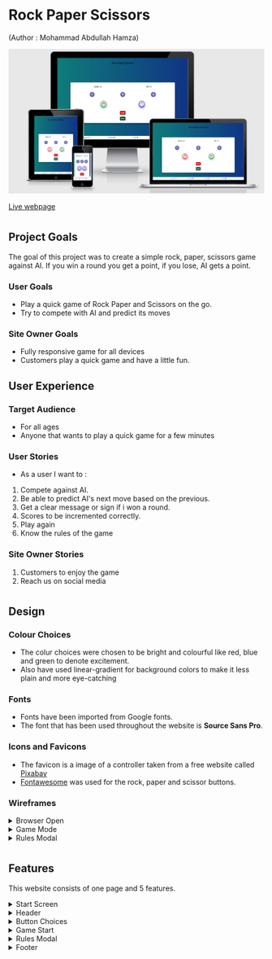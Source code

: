 # Rock Paper Scissors
(Author : Mohammad Abdullah Hamza)

![Mockup image](readme-images/ami-responsive/project-2-ami-responsive-design.png)

[Live webpage](https://ahamza98.github.io/rock-paper-scissors/)

#
## Project Goals 
The goal of this project was to create a simple rock, paper, scissors game against AI. If you win a round you get a point, if you lose, AI gets a point.

### User Goals
- Play a quick game of Rock Paper and Scissors on the go.
- Try to compete with AI and predict its moves

### Site Owner Goals
- Fully responsive game for all devices
- Customers play a quick game and have a little fun.

## User Experience

### Target Audience
- For all ages
- Anyone that wants to play a quick game for a few minutes


### User Stories
- As a user I want to :
1. Compete against AI.
2. Be able to predict AI's next move based on the previous.
3. Get a clear message or sign if i won a round.
4. Scores to be incremented correctly.
5. Play again
6. Know the rules of the game

### Site Owner Stories
1. Customers to enjoy the game
2. Reach us on social media

#
## Design

### Colour Choices
- The colur choices were chosen to be bright and colourful like red, blue and green to denote excitement.
- Also have used linear-gradient for background colors to make it less plain and more eye-catching


### Fonts
- Fonts have been imported from Google fonts.
- The font that has been used throughout the website is **Source Sans Pro**.

### Icons and Favicons
- The favicon is a image of a controller taken from a free website called [Pixabay](https://pixabay.com/vectors/controller-pad-video-game-1294077/)
- [Fontawesome](https://fontawesome.com/) was used for the rock, paper and scissor buttons.

### Wireframes
<details><summary>Browser Open</summary>
- This is how the browser will look when it is started. Scores are at 0. 3 buttons for choices, as well as a reset and rules button

<img src="readme-images/wireframes/project-2-wireframe-open-window.jpg">
</details>
<details><summary>Game Mode</summary>
- When the choice button is clicked, scores will be incremented for winners, or stay the same if it is a tie. A visual represantation of the choices will be shown below the buttons.

<img src="readme-images/wireframes/project-2-wireframe-click-button.jpg">
</details>

<details><summary>Rules Modal</summary>
- When the rules button is clicked, a modal will pop out of the rules

<img src="readme-images/wireframes/project-2-wireframe-rules-model.jpg">
</details>

#
#
## Features
This website consists of one page and 5 features.

<details><summary>Start Screen</summary>
- When website is opened and when reset button is pressed.
- Scores are a default zero.
- 3 buttons for choices
- Rules button that opens a modal
- Reset button that resets the score

<img src="readme-images/features/project-2-open-browser-screen.png">
</details>

<details><summary>Header</summary>
- The Header is very simple to reflect the simplicity of the game

<img src="readme-images/features/project-2-header.png">
</details>

<details><summary>Button Choices</summary>
- The user has 3 button to choose from, Rock, Paper or Scissors. The buttons change colour when hovered on

<img src="readme-images/features/project-2-button-choices.png">
</details>

<details><summary>Game Start</summary>
- Scores Increment if user or AI wins. A visual represantation is shown below of user and AI choices. Green border will be wrapped around the winner, red around the loser and blue for both when there is a tie.

<img src="readme-images/features/project-2-game-played.png">
</details>

<details><summary>Rules Modal</summary>
- When the rules button is clicked, a modal will pop up with a cross **X** to close it.

<img src="readme-images/features/project-2-rules-modal.png">
</details>

<details><summary>Footer</summary>
- Finally a footer of the social media platforms.

<img src="readme-images/features/project-2-footer.png">
</details>



